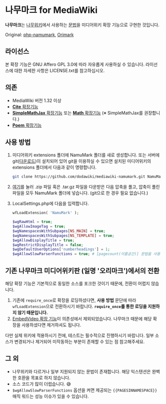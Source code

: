 # 나무마크 for MediaWiki

**나무마크**는 [나무위키](https://namu.wiki)에서 사용하는 [문법](https://namu.wiki/w/%EB%82%98%EB%AC%B4%EC%9C%84%ED%82%A4:%ED%8E%B8%EC%A7%91%20%EB%8F%84%EC%9B%80%EB%A7%90)을 미디어위키 확장 기능으로 구현한 것입니다.

Original: [php-namumark](https://github.com/koreapyj/php-namumark), [Orimark](https://github.com/Oriwiki/php-namumark-mediawiki)

## 라이선스

본 확장 기능은 GNU Affero GPL 3.0에 따라 자유롭게 사용하실 수 있습니다. 라이선스에 대한 자세한 사항은 LICENSE.txt를 참고하십시오.

## 의존

- MediaWiki 버전 1.32 이상
- [**Cite** 확장기능](https://www.mediawiki.org/wiki/Extension:Cite)
- [**SimpleMathJax** 확장기능](https://www.mediawiki.org/wiki/Extension:SimpleMathJax) 또는 [**Math** 확장기능](https://www.mediawiki.org/wiki/Extension:Math) (※ SimpleMathJax를 권장합니다.)
- [**Poem** 확장기능](https://www.mediawiki.org/wiki/Extension:Poem)

## 사용 방법

1.  미디어위키 extensions 폴더에 NamuMark 폴더를 새로 생성합니다. 또는 서버에 git([다운로드](https://git-scm.com/download))이 설치되어 있어 git을 이용하실 수 있으면 설치된 미디어위키의 extensions 폴더에서 다음과 같이 명령합니다.

    ```bash
    git clone https://github.com/dodawiki/mediawiki-namumark.git NamuMark
    ```

2.  [여기](https://github.com/dodawiki/mediawiki-namumark/releases/latest)를 눌러 .zip 파일 혹은 .tar.gz 파일을 다운받은 다음 압축을 풀고, 압축이 풀린 파일을 모두 NamuMark 폴더에 넣습니다. (git으로 한 경우 필요 없습니다.)
3.  LocalSettings.php에 다음을 입력합니다.

    ```php
    wfLoadExtension( 'NamuMark' );

    $wgRawHtml = true;
    $wgAllowImageTag = true;
    $wgNamespacesWithSubpages[NS_MAIN] = true;
    $wgNamespacesWithSubpages[NS_TEMPLATE] = true;
    $wgAllowDisplayTitle = true;
    $wgRestrictDisplayTitle = false;
    $wgDefaultUserOptions['numberheadings'] = 1;
    $wgAllowSlowParserFunctions = true; # [pagecount(이름공간)] 문법을 사용하기 위해서는 켜야 합니다.
    ```

## 기존 나무마크 미디어위키판 (일명 '오리마크')에서의 전환

해당 확장 기능은 기본적으로 동일한 소스를 포크한 것이기 때문에, 전환이 어렵지 않습니다.

1. 기존에 `require_once`로 확장을 로딩하셨다면, **사용 방법** 문단에 따라 `wfLoadExtension`으로 전환하시기 바랍니다. **`require_once`를 통한 로딩을 지원하지 않기 때문입니다.**
2. [EmbedVideo 확장 기능](https://www.mediawiki.org/wiki/Extension:EmbedVideo)이 의존성에서 제외되었습니다. 나무마크 때문에 해당 확장을 사용하셨다면 제거하셔도 됩니다.

다만 실제 위키에 적용하시기 전에, 테스트는 필수적으로 진행하시기 바랍니다. 일부 소스가 변경되거나 제거되어 미작동하는 부분이 존재할 수 있는 점 참고해주세요.

## 그 외

- 나무위키와 다르거나 일부 지원되지 않는 문법이 존재합니다. 해당 익스텐션은 완벽한 호환을 목표로 하지 않습니다.
- 소스 코드가 많이 더럽습니다. 😅
- `$wgAllowSlowParserFunctions` 옵션을 켜면 제공되는 `{{PAGESINNAMESPACE}}` 매직 워드는 성능 이슈가 있을 수 있습니다.
